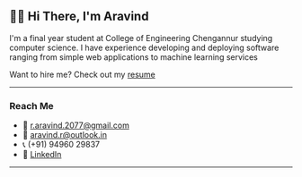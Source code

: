 ## 🙋‍♂️ Hi There, I'm Aravind

I'm a final year student at College of Engineering Chengannur studying computer science. I have experience developing and deploying software ranging from simple web applications to machine learning services

Want to hire me? Check out my [resume](https://r-aravind.github.io/resume/resume.pdf)

*****************
### Reach Me

- 📧 [r.aravind.2077@gmail.com](mailto:r.aravind.2077@gmail.com)
- 📧 [aravind.r@outlook.in](mailto:aravind.r@outlook.in)
- 📞 (+91) 94960 29837 
- 🔗 [LinkedIn](https://www.linkedin.com/in/r--aravind)

*****************
